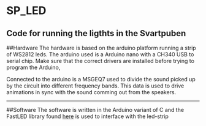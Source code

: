 # SP_LED
Code for running the ligthts in the Svartpuben
---
##Hardware
The hardware is based on the arduino platform running a strip of WS2812 leds. The arduino used is a Arduino nano with a CH340 USB to serial chip. Make sure that the correct drivers are installed before trying to program the Arduino,

Connected to the arduino is a MSGEQ7 used to divide the sound picked up by the circuit into different frequency bands. This data is used to drive animations in sync with the sound comming out from the speakers.

---
##Software
The software is written in the Arduino variant of C and the FastLED library found [here](fastled.io) is used to interface with the led-strip
